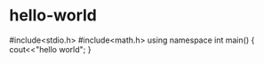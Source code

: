 # hello-world
#include<stdio.h>
#include<math.h>
using namespace
int main()
{
cout<<"hello world";
}
